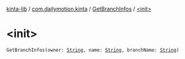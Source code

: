 [kinta-lib](../../index.md) / [com.dailymotion.kinta](../index.md) / [GetBranchInfos](index.md) / [&lt;init&gt;](./-init-.md)

# &lt;init&gt;

`GetBranchInfos(owner: `[`String`](https://kotlinlang.org/api/latest/jvm/stdlib/kotlin/-string/index.html)`, name: `[`String`](https://kotlinlang.org/api/latest/jvm/stdlib/kotlin/-string/index.html)`, branchName: `[`String`](https://kotlinlang.org/api/latest/jvm/stdlib/kotlin/-string/index.html)`)`